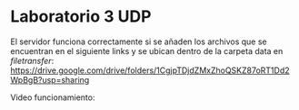 # Laboratorio 3 UDP

El servidor funciona correctamente si se añaden los archivos que se encuentran en el siguiente links y se ubican dentro de la carpeta data en *filetransfer*: https://drive.google.com/drive/folders/1CgjpTDjdZMxZhoQSKZ87oRT1Dd2WpBgB?usp=sharing

Video funcionamiento: 
